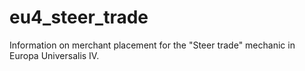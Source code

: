 # eu4_steer_trade
Information on merchant placement for the "Steer trade" mechanic in Europa Universalis IV.
